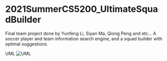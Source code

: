 # 2021SummerCS5200_UltimateSquadBuilder
Final team project done by Yunfeng Li, Siyan Ma, Qiong Peng and etc... A soccer player and team information search engine, and a squad builder with optimal suggestions.

UML
![UML](https://github.com/yflee93/2021SummerCS5200_UltimateSquadBuilder/blob/main/images/UML.png?raw=true)
